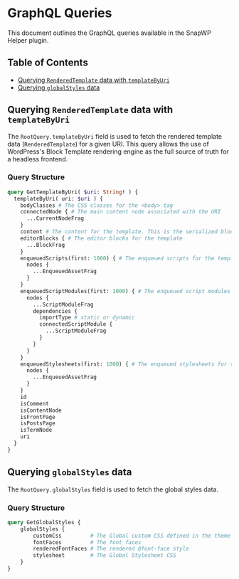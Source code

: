 # GraphQL Queries

This document outlines the GraphQL queries available in the SnapWP Helper plugin.

## Table of Contents

- [Querying `RenderedTemplate` data with `templateByUri`](#querying-renderedtemplate-data-with-templatebyuri)
- [Querying `globalStyles` data](#querying-globalstyles-data)

## Querying `RenderedTemplate` data with `templateByUri`

The `RootQuery.templateByUri` field is used to fetch the rendered template data (`RenderedTemplate`) for a given URI. This query allows the use of WordPress's Block Template rendering engine as the full source of truth for a headless frontend.

### Query Structure

```graphql
query GetTemplateByUri( $uri: String! ) {
  templateByUri( uri: $uri ) {
    bodyClasses # The CSS classes for the <body> tag
    connectedNode { # The main content node associated with the URI
      ...CurrentNodeFrag
    }
    content # The content for the template. This is the serialized block markup and HTML.
    editorBlocks { # The editor blocks for the template
      ...BlockFrag
    }
    enqueuedScripts(first: 1000) { # The enqueued scripts for the template
      nodes {
        ...EnqueuedAssetFrag
      }
    }
    enqueuedScriptModules(first: 1000) { # The enqueued script modules for the template
      nodes {
        ...ScriptModuleFrag
        dependencies {
          importType # static or dynamic
          connectedScriptModule {
            ...ScriptModuleFrag
          }
        }
      }
    }
    enqueuedStylesheets(first: 1000) { # The enqueued stylesheets for the template
      nodes {
        ...EnqueuedAssetFrag
      }
    }
    id
    isComment
    isContentNode
    isFrontPage
    isPostsPage
    isTermNode
    uri
  }
}
```

## Querying `globalStyles` data

The `RootQuery.globalStyles` field is used to fetch the global styles data.

### Query Structure

```graphql
query GetGlobalStyles {
    globalStyles {
        customCss         # The Global custom CSS defined in the theme or theme.json
        fontFaces         # The font faces
        renderedFontFaces # The rendered @font-face style
        stylesheet        # The Global Stylesheet CSS
    }
}
```
